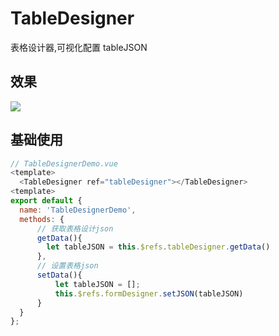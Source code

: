 # TableDesigner

表格设计器,可视化配置 tableJSON

## 效果

![](https://img.imgdb.cn/item/6010d37b3ffa7d37b3e7b965.png)

## 基础使用

```javascript
// TableDesignerDemo.vue
<template>
  <TableDesigner ref="tableDesigner"></TableDesigner>
<template>
export default {
  name: 'TableDesignerDemo',
  methods: {
	  // 获取表格设计json
	  getData(){
		let tableJSON = this.$refs.tableDesigner.getData()
	  },
	  // 设置表格json
	  setData(){
		  let tableJSON = [];
		  this.$refs.formDesigner.setJSON(tableJSON)
	  }
  }
};
```
